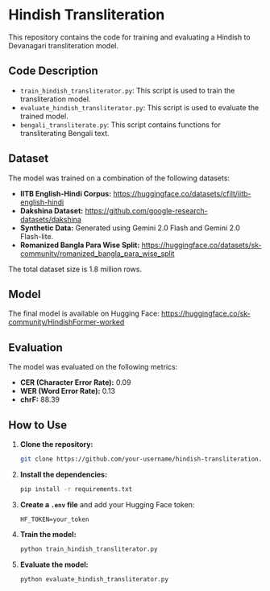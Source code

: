 # Hindish Transliteration

This repository contains the code for training and evaluating a Hindish to Devanagari transliteration model.

## Code Description

- `train_hindish_transliterator.py`: This script is used to train the transliteration model.
- `evaluate_hindish_transliterator.py`: This script is used to evaluate the trained model.
- `bengali_transliterate.py`: This script contains functions for transliterating Bengali text.

## Dataset

The model was trained on a combination of the following datasets:

- **IITB English-Hindi Corpus:** https://huggingface.co/datasets/cfilt/iitb-english-hindi
- **Dakshina Dataset:** https://github.com/google-research-datasets/dakshina
- **Synthetic Data:** Generated using Gemini 2.0 Flash and Gemini 2.0 Flash-lite.
- **Romanized Bangla Para Wise Split:** https://huggingface.co/datasets/sk-community/romanized_bangla_para_wise_split

The total dataset size is 1.8 million rows.

## Model

The final model is available on Hugging Face: https://huggingface.co/sk-community/HindishFormer-worked

## Evaluation

The model was evaluated on the following metrics:

- **CER (Character Error Rate):** 0.09
- **WER (Word Error Rate):** 0.13
- **chrF:** 88.39

## How to Use

1. **Clone the repository:**
   ```bash
   git clone https://github.com/your-username/hindish-transliteration.git
   ```
2. **Install the dependencies:**
   ```bash
   pip install -r requirements.txt
   ```
3. **Create a `.env` file** and add your Hugging Face token:
   ```
   HF_TOKEN=your_token
   ```
4. **Train the model:**
   ```bash
   python train_hindish_transliterator.py
   ```
5. **Evaluate the model:**
   ```bash
   python evaluate_hindish_transliterator.py
   ```